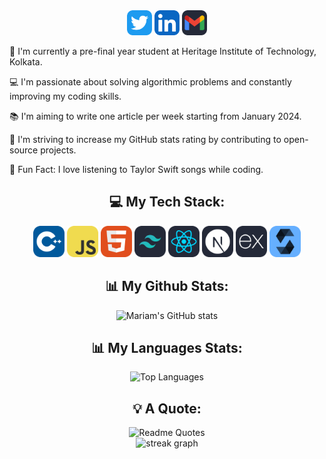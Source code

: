 

<div align="center">
<a href="https://twitter.com/MariamSayeed3"><img src="assets/Twitter.svg" alt="Twitter" width="40" height="40"/></a>
<a href="https://www.linkedin.com/in/mariam-sayeed/"><img src="assets/LinkedIn.svg" alt="LinkedIn" width="40" height="40"/></a>
<a href="mailto:mariambintsayeed@gmail.com"><img src="assets/Gmail-Dark.svg" alt="Gmail" width="40" height="40"/></a>
</div>


👋 I'm currently a pre-final year student at Heritage Institute of Technology, Kolkata. 

💻 I'm passionate about solving algorithmic problems and constantly improving my coding skills.

📚 I'm aiming to write one article per week starting from January 2024.

🚀 I'm striving to increase my GitHub stats rating by contributing to open-source projects.

🎵 Fun Fact: I love listening to Taylor Swift songs while coding. 

<h2 align="center">💻 My Tech Stack:</h2>

<div align="center">
<img src="assets/CPP.svg" alt="C++" width="50" height="50"/> <img src="assets/JavaScript.svg" alt="javascript" width="50" height="50"/> <img src="assets/HTML.svg" alt="html" width="50" height="50"/> <img src="assets/TailwindCSS-Dark.svg" alt="CSS" width="50" height="50"/> <img src="assets/React-Dark.svg" alt="reactjs" width="50" height="50"/> <img src="assets/NextJS-Dark.svg" alt="nextjs" width="50" height="50"/> <img src="assets/ExpressJS-Dark.svg" alt="express" width="50" height="50"/> <img src="assets/Solidity.svg" alt="solidity" width="50" height="50"/>
</div>

<h2 align="center"> 📊 My Github Stats:</h2>
<p align="center">
  <img src="https://github-readme-stats.vercel.app/api?username=MariamSayeed&show_icons=true&theme=radical" alt="Mariam's GitHub stats">
</p>

<h2 align="center"> 📊 My Languages Stats:</h2>
<p align="center">
  <img src="https://github-readme-stats.vercel.app/api/top-langs/?username=MariamSayeed&layout=compact" alt="Top Languages">
</p>


<h2 align="center">💡 A Quote:</h2>

<div align="center">
<img src="https://quotes-github-readme.vercel.app/api?type=horizontal&theme=catppuccin_mocha" alt="Readme Quotes">
</div>
<div align="center">
  <img src="https://streak-stats.demolab.com?user=mariamsayeed&locale=en&mode=daily&theme=dark&hide_border=false&border_radius=5&order=3" height="220" alt="streak graph"  />
</div>
